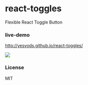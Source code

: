 # react-toggles 

Flexible React Toggle Button 
### live-demo 
http://yesvods.github.io/react-toggles/

![](http://ooo.0o0.ooo/2015/12/28/5681e9ca45a34.gif)

### License

MIT

